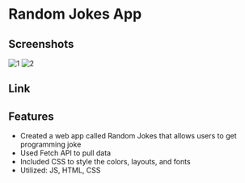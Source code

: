 # Random Jokes App

## Screenshots
![1](https://user-images.githubusercontent.com/55764020/87203022-5cd58900-c2c7-11ea-835b-53b955fc8f5c.JPG)
![2](https://user-images.githubusercontent.com/55764020/87203063-770f6700-c2c7-11ea-9779-7df76dac9cea.JPG)

## Link

## Features

* Created a web app called Random Jokes that allows users to get programming joke
* Used Fetch API to pull data
* Included CSS to style the colors, layouts, and fonts
* Utilized: JS, HTML, CSS
